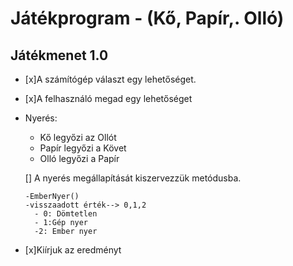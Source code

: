 # Játékprogram - (Kő, Papír,. Olló)

## Játékmenet 1.0
- [x]A számítógép választ egy lehetőséget.
- [x]A felhasználó megad egy lehetőséget
- Nyerés:
	- Kő legyőzi az Ollót
	- Papír legyőzi a Követ
	- Olló legyőzi a Papír
    
     [] A nyerés megállapítását kiszervezzük metódusba.
      
      -EmberNyer()
      -visszaadott érték--> 0,1,2
        - 0: Dömtetlen
        - 1:Gép nyer
        -2: Ember nyer
- [x]Kiírjuk az eredményt